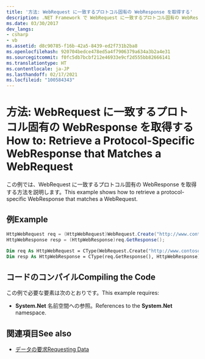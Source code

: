 ```yaml
---
title: '方法: WebRequest に一致するプロトコル固有の WebResponse を取得する'
description: .NET Framework で WebRequest に一致するプロトコル固有の WebResponse を取得する方法について学習します。
ms.date: 03/30/2017
dev_langs:
- csharp
- vb
ms.assetid: d8c90785-f16b-42a5-8439-ed2f731b2ba8
ms.openlocfilehash: 920704bedce478ed5a4f7906379a634a3b2a4e31
ms.sourcegitcommit: f0fc5db7bcbf212e46933e9cf2d555bb82666141
ms.translationtype: HT
ms.contentlocale: ja-JP
ms.lasthandoff: 02/17/2021
ms.locfileid: "100584343"
---
```

# <a name="how-to-retrieve-a-protocol-specific-webresponse-that-matches-a-webrequest"></a><span data-ttu-id="d00b3-103">方法: WebRequest に一致するプロトコル固有の WebResponse を取得する</span><span class="sxs-lookup"><span data-stu-id="d00b3-103">How to: Retrieve a Protocol-Specific WebResponse that Matches a WebRequest</span></span>

<span data-ttu-id="d00b3-104">この例では、WebRequest に一致するプロトコル固有の WebResponse を取得する方法を説明します。</span><span class="sxs-lookup"><span data-stu-id="d00b3-104">This example shows how to retrieve a protocol-specific WebResponse that matches a WebRequest.</span></span>  
  
## <a name="example"></a><span data-ttu-id="d00b3-105">例</span><span class="sxs-lookup"><span data-stu-id="d00b3-105">Example</span></span>  
  
```csharp  
HttpWebRequest req = (HttpWebRequest)WebRequest.Create("http://www.contoso.com/");
HttpWebResponse resp = (HttpWebResponse)req.GetResponse();
```  
  
```vb  
Dim req As HttpWebRequest = CType(WebRequest.Create("http://www.contoso.com"), HttpWebRequest)
Dim resp As HttpWebResponse = CType(req.GetResponse(), HttpWebResponse)
```  
  
## <a name="compiling-the-code"></a><span data-ttu-id="d00b3-106">コードのコンパイル</span><span class="sxs-lookup"><span data-stu-id="d00b3-106">Compiling the Code</span></span>  

 <span data-ttu-id="d00b3-107">この例で必要な要素は次のとおりです。</span><span class="sxs-lookup"><span data-stu-id="d00b3-107">This example requires:</span></span>  
  
- <span data-ttu-id="d00b3-108">**System.Net** 名前空間への参照。</span><span class="sxs-lookup"><span data-stu-id="d00b3-108">References to the **System.Net** namespace.</span></span>  
  
## <a name="see-also"></a><span data-ttu-id="d00b3-109">関連項目</span><span class="sxs-lookup"><span data-stu-id="d00b3-109">See also</span></span>

- [<span data-ttu-id="d00b3-110">データの要求</span><span class="sxs-lookup"><span data-stu-id="d00b3-110">Requesting Data</span></span>](requesting-data.md)
